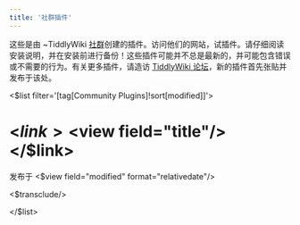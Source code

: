 ```yaml
---
title: '社群插件'
---
```


这些是由 ~TiddlyWiki [社群](Community)创建的插件。访问他们的网站，试插件。请仔细阅读安装说明，并在安装前进行备份！这些插件可能并不总是最新的，并可能包含错误或不需要的行为。有关更多插件，请造访 [TiddlyWiki 论坛](Forums)，新的插件首先张贴并发布于该处。

<div class="tc-link-info">

<$list filter='[tag[Community Plugins]!sort[modified]]'>

<div class="tc-link-info-item">

# <$link><$view field="title"/></$link>

<div class="tc-subtitle">发布于 <$view field="modified" format="relativedate"/></div>

<$transclude/>

</div>

</$list>

</div>
